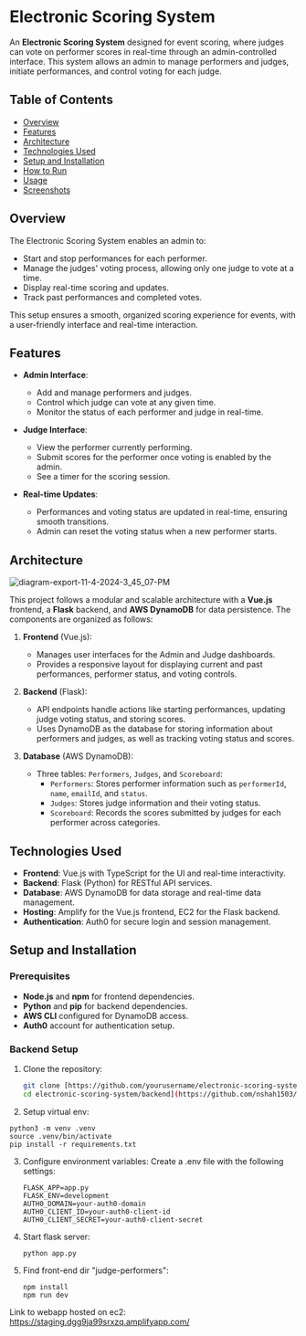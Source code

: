 # Electronic Scoring System

An **Electronic Scoring System** designed for event scoring, where judges can vote on performer scores in real-time through an admin-controlled interface. This system allows an admin to manage performers and judges, initiate performances, and control voting for each judge.

## Table of Contents
- [Overview](#overview)
- [Features](#features)
- [Architecture](#architecture)
- [Technologies Used](#technologies-used)
- [Setup and Installation](#setup-and-installation)
- [How to Run](#how-to-run)
- [Usage](#usage)
- [Screenshots](#screenshots)

## Overview

The Electronic Scoring System enables an admin to:
- Start and stop performances for each performer.
- Manage the judges' voting process, allowing only one judge to vote at a time.
- Display real-time scoring and updates.
- Track past performances and completed votes.

This setup ensures a smooth, organized scoring experience for events, with a user-friendly interface and real-time interaction.

## Features

- **Admin Interface**: 
  - Add and manage performers and judges.
  - Control which judge can vote at any given time.
  - Monitor the status of each performer and judge in real-time.

- **Judge Interface**:
  - View the performer currently performing.
  - Submit scores for the performer once voting is enabled by the admin.
  - See a timer for the scoring session.

- **Real-time Updates**:
  - Performances and voting status are updated in real-time, ensuring smooth transitions.
  - Admin can reset the voting status when a new performer starts.

## Architecture

![diagram-export-11-4-2024-3_45_07-PM](https://github.com/user-attachments/assets/82133922-bdf7-4348-9b99-51e69cc988ff)

This project follows a modular and scalable architecture with a **Vue.js** frontend, a **Flask** backend, and **AWS DynamoDB** for data persistence. The components are organized as follows:

1. **Frontend** (Vue.js):
   - Manages user interfaces for the Admin and Judge dashboards.
   - Provides a responsive layout for displaying current and past performances, performer status, and voting controls.

2. **Backend** (Flask):
   - API endpoints handle actions like starting performances, updating judge voting status, and storing scores.
   - Uses DynamoDB as the database for storing information about performers and judges, as well as tracking voting status and scores.

3. **Database** (AWS DynamoDB):
   - Three tables: `Performers`, `Judges`, and `Scoreboard`:
     - `Performers`: Stores performer information such as `performerId`, `name`, `emailId`, and `status`.
     - `Judges`: Stores judge information and their voting status.
     - `Scoreboard`: Records the scores submitted by judges for each performer across categories.

## Technologies Used

- **Frontend**: Vue.js with TypeScript for the UI and real-time interactivity.
- **Backend**: Flask (Python) for RESTful API services.
- **Database**: AWS DynamoDB for data storage and real-time data management.
- **Hosting**: Amplify for the Vue.js frontend, EC2 for the Flask backend.
- **Authentication**: Auth0 for secure login and session management.

## Setup and Installation

### Prerequisites

- **Node.js** and **npm** for frontend dependencies.
- **Python** and **pip** for backend dependencies.
- **AWS CLI** configured for DynamoDB access.
- **Auth0** account for authentication setup.

### Backend Setup

1. Clone the repository:
   ```bash
   git clone [https://github.com/yourusername/electronic-scoring-system.git
   cd electronic-scoring-system/backend](https://github.com/nshah1503/Electronic-Scoring-System.git)
2. Setup virtual env:
```
python3 -m venv .venv
source .venv/bin/activate
pip install -r requirements.txt
```
3. Configure environment variables:
    Create a .env file with the following settings:
    ```
    FLASK_APP=app.py
    FLASK_ENV=development
    AUTH0_DOMAIN=your-auth0-domain
    AUTH0_CLIENT_ID=your-auth0-client-id
    AUTH0_CLIENT_SECRET=your-auth0-client-secret
    ```
4. Start flask server:
    ```
    python app.py
5. Find front-end dir "judge-performers":
    ```
    npm install
    npm run dev

Link to webapp hosted on ec2:
https://staging.dgg9ja99srxzq.amplifyapp.com/
